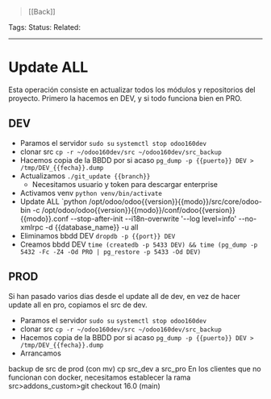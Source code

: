 > [[Back]]

Tags: 
Status: 
Related: 

___

# Update ALL
Esta operación consiste en actualizar todos los módulos y repositorios del proyecto.
Primero la hacemos en DEV, y si todo funciona bien en PRO.

## DEV

- Paramos el servidor
	`sudo su`
	`systemctl stop odoo160dev`
- clonar src
	`cp -r ~/odoo160dev/src ~/odoo160dev/src_backup`
- Hacemos copia de la BBDD por si acaso
	`pg_dump -p {{puerto}} DEV > /tmp/DEV_{{fecha}}.dump`
- Actualizamos
  `./git_update {{branch}}`
	- Necesitamos usuario y token para descargar enterprise
- Activamos venv
	`python venv/bin/activate`
- Update ALL
	`python /opt/odoo/odoo{{version}}{{modo}}/src/core/odoo-bin -c /opt/odoo/odoo{{version}}{{modo}}/conf/odoo{{version}}{{modo}}.conf --stop-after-init --i18n-overwrite '--log level=info' --no-xmlrpc -d {{database_name}} -u all
- Eliminamos bbdd DEV
	`dropdb -p {{port}} DEV`
- Creamos bbdd DEV
	`time (createdb -p 5433 DEV) && time (pg_dump -p 5432 -Fc -Z4 -Od PRO | pg_restore -p 5433 -Od DEV)`



## PROD

Si han pasado varios dias desde el update all de dev, en vez de hacer update all en pro, copiamos el src de dev.

- Paramos el servidor
	`sudo su`
	`systemctl stop odoo160dev`
- clonar src
	`cp -r ~/odoo160dev/src ~/odoo160dev/src_backup`
- Hacemos copia de la BBDD por si acaso
	`pg_dump -p {{puerto}} DEV > /tmp/DEV_{{fecha}}.dump`
- Arrancamos 

backup de src de prod (con mv)
cp src_dev a src_pro
En los clientes que no funcionan con docker, necesitamos establecer la rama src>addons_custom>git checkout 16.0 (main)